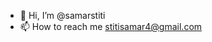 - 👋 Hi, I’m @samarstiti
- 📫 How to reach me stitisamar4@gmail.com


<!---samarstiti/samarstiti is a ✨ special ✨ repository because its `README.md` (this file) appears on your GitHub profile.
You can click the Preview link to take a look at your changes.--->
